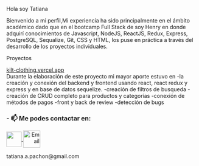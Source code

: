 
Hola soy Tatiana 

Bienvenido a mi perfil,Mi experiencia ha sido principalmente en el ámbito académico dado que en el bootcamp Full Stack de soy Henry en donde adquirí conocimientos de Javascript, NodeJS, ReactJS, Redux, Express, PostgreSQL, Sequalize, Git, CSS y HTML, los puse en práctica a través del desarrollo de los proyectos individuales.

Proyectos 

[kilt-clothing.vercel.app](https://kilt-clothing.vercel.app/)
<br/>
Durante la elaboración de este proyecto mi mayor aporte estuvo en 
-la creación y conexión del backend y frontend usando react, react redux y express y en base de datos sequelize.
-creación de filtros de busqueda
-creación de CRUD completo para productos y categorías
-conexión de métodos de pagos 
-front y back de review 
-detección de bugs

### - 📫 Me podes contactar en: 

<p>
    <a href="https://www.linkedin.com/in/tatiana-pachon-martinez/">
      <img align="center" src="https://cdn-icons-png.flaticon.com/512/174/174857.png" height="40" width="40" />
    </a>
    <a align='right' href="tatiana.a.pachon@gmail.com">
      <img align="center" alt="Email" src="https://www.vectorlogo.zone/logos/gmail/gmail-icon.svg" height="45" width="45"/>
    </a>  
<p/>
<p><label>tatiana.a.pachon@gmail.com</label></p>
